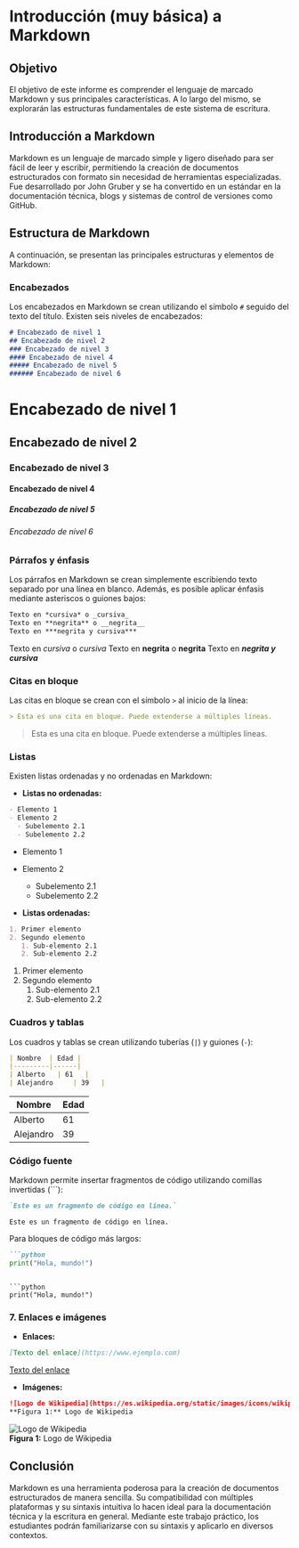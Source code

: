 # Introducción (muy básica) a Markdown

## Objetivo
El objetivo de este informe es comprender el lenguaje de marcado Markdown y sus principales características. A lo largo del mismo, se explorarán las estructuras fundamentales de este sistema de escritura.

## Introducción a Markdown
Markdown es un lenguaje de marcado simple y ligero diseñado para ser fácil de leer y escribir, permitiendo la creación de documentos estructurados con formato sin necesidad de herramientas especializadas. Fue desarrollado por John Gruber y se ha convertido en un estándar en la documentación técnica, blogs y sistemas de control de versiones como GitHub.

## Estructura de Markdown
A continuación, se presentan las principales estructuras y elementos de Markdown:

### Encabezados
Los encabezados en Markdown se crean utilizando el símbolo `#` seguido del texto del título. Existen seis niveles de encabezados:

```markdown
# Encabezado de nivel 1
## Encabezado de nivel 2
### Encabezado de nivel 3
#### Encabezado de nivel 4
##### Encabezado de nivel 5
###### Encabezado de nivel 6
```

# Encabezado de nivel 1
## Encabezado de nivel 2
### Encabezado de nivel 3
#### Encabezado de nivel 4
##### Encabezado de nivel 5
###### Encabezado de nivel 6

### Párrafos y énfasis
Los párrafos en Markdown se crean simplemente escribiendo texto separado por una línea en blanco. Además, es posible aplicar énfasis mediante asteriscos o guiones bajos:

```markdown
Texto en *cursiva* o _cursiva_
Texto en **negrita** o __negrita__
Texto en ***negrita y cursiva***
```

Texto en *cursiva* o _cursiva_
Texto en **negrita** o __negrita__
Texto en ***negrita y cursiva***

### Citas en bloque
Las citas en bloque se crean con el símbolo `>` al inicio de la línea:

```markdown
> Esta es una cita en bloque. Puede extenderse a múltiples líneas.
```

> Esta es una cita en bloque. Puede extenderse a múltiples líneas.

### Listas
Existen listas ordenadas y no ordenadas en Markdown:

- **Listas no ordenadas:**

```markdown
- Elemento 1
- Elemento 2
  - Subelemento 2.1
  - Subelemento 2.2
```

- Elemento 1
- Elemento 2
  - Subelemento 2.1
  - Subelemento 2.2
  
- **Listas ordenadas:**

```markdown
1. Primer elemento
2. Segundo elemento
   1. Sub-elemento 2.1
   2. Sub-elemento 2.2
```

1. Primer elemento
2. Segundo elemento
   1. Sub-elemento 2.1
   2. Sub-elemento 2.2
   
### Cuadros y tablas
Los cuadros y tablas se crean utilizando tuberías (`|`) y guiones (`-`):

```markdown
| Nombre  | Edad |
|---------|------|
| Alberto   | 61   |
| Alejandro     | 39   |
```

| Nombre  | Edad |
|---------|------|
| Alberto   | 61   |
| Alejandro     | 39   |

### Código fuente
Markdown permite insertar fragmentos de código utilizando comillas invertidas (`\``):

```markdown
`Este es un fragmento de código en línea.`
```

`Este es un fragmento de código en línea.`

Para bloques de código más largos:

```markdown
```python
print("Hola, mundo!")
```
```

```python
print("Hola, mundo!")
```

### 7. Enlaces e imágenes
- **Enlaces:**

```markdown
[Texto del enlace](https://www.ejemplo.com)
```

[Texto del enlace](https://www.ejemplo.com)

- **Imágenes:**

```markdown
![Logo de Wikipedia](https://es.wikipedia.org/static/images/icons/wikipedia.png)  
**Figura 1:** Logo de Wikipedia
```

![Logo de Wikipedia](https://es.wikipedia.org/static/images/icons/wikipedia.png)  
**Figura 1:** Logo de Wikipedia

## Conclusión
Markdown es una herramienta poderosa para la creación de documentos estructurados de manera sencilla. Su compatibilidad con múltiples plataformas y su sintaxis intuitiva lo hacen ideal para la documentación técnica y la escritura en general. Mediante este trabajo práctico, los estudiantes podrán familiarizarse con su sintaxis y aplicarlo en diversos contextos.

